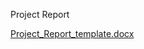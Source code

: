 Project Report

[Project_Report_template.docx](https://github.com/Shital9637/M1_ProjectType_Goal/files/7590154/Project_Report_template.docx)

